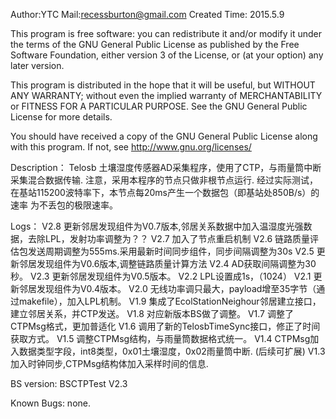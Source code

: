 Author:YTC 
Mail:recessburton@gmail.com
Created Time: 2015.5.9

This program is free software: you can redistribute it and/or modify
it under the terms of the GNU General Public License as published by
the Free Software Foundation, either version 3 of the License, or
(at your option) any later version.

This program is distributed in the hope that it will be useful,
but WITHOUT ANY WARRANTY; without even the implied warranty of
MERCHANTABILITY or FITNESS FOR A PARTICULAR PURPOSE.  See the
GNU General Public License for more details.

You should have received a copy of the GNU General Public License
along with this program.  If not, see <http://www.gnu.org/licenses/>

Description：
	Telosb 土壤湿度传感器AD采集程序，使用了CTP，与雨量筒中断采集混合数据传输.
	注意，采用本程序的节点只做非根节点运行.
	经过实际测试，在基站115200波特率下，本节点每20ms产生一个数据包（即基站处850B/s）的速率
	为不丢包的极限速率。
	
Logs：
	V2.8 更新邻居发现组件为V0.7版本,邻居关系数据中加入温湿度光强数据，去除LPL，发射功率调整为？？
	V2.7 加入了节点重启机制
	V2.6 链路质量评估包发送周期调整为555ms.采用最新时间同步组件，同步间隔调整为30s
	V2.5 更新邻居发现组件为V0.6版本,调整链路质量计算方法
	V2.4 AD获取间隔调整为30秒。
	V2.3 更新邻居发现组件为V0.5版本。
	V2.2 LPL设置成1s，（1024）
	V2.1 更新邻居发现组件为V0.4版本。
	V2.0 无线功率调只最大，payload增至35字节（通过makefile），加入LPL机制。
	V1.9 集成了EcolStationNeighour邻居建立接口，建立邻居关系，并CTP发送。
	V1.8 对应新版本BS做了调整。
	V1.7 调整了CTPMsg格式，更加普适化
	V1.6 调用了新的TelosbTimeSync接口，修正了时间获取方式。
	V1.5 调整CTPMsg结构，与雨量筒数据格式统一。
	V1.4 CTPMsg加入数据类型字段，int8类型，0x01土壤湿度，0x02雨量筒中断. (后续可扩展)
	V1.3 加入时钟同步,CTPMsg结构体加入采样时间的信息.

BS version:
	BSCTPTest V2.3

	
Known Bugs: 
		none.

